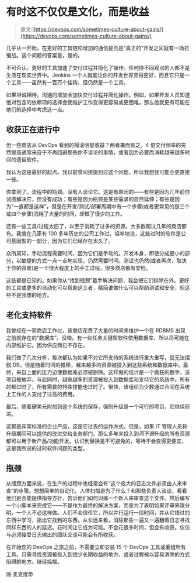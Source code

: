 # 有时这不仅仅是文化，而是收益

> 原文:[https://devops.com/sometimes-culture-about-gains/](https://devops.com/sometimes-culture-about-gains/)

几乎从一开始，在更好的工具链和增加的通信是否是“真正的”开发之间就有一场拉锯战。这个问题的答案是，是的。

不可否认，更好的工具加速了交付过程并简化了操作。任何持不同观点的人都不是生活在现实世界中。Jenkins 一个人就能让你的开发世界变得更好，而且它只是一个工具——虽然有一百万个挂钩，但仍然是一个工具。

如果坦诚相待，沟通的增加会加快交付过程并简化操作。例如，如果开发人员知道他对包含的依赖项的选择会使维护工作变得更容易或更困难，那么他就更有可能在他们的选择中考虑这一点。

## 收获正在进行中

但一些商店从 DevOps 看到的摇滚明星收益？两者兼而有之。4 倍交付频率的突然提高通常来自于不再回避那些你不谈论的事情，或者因为必要而消耗越来越多时间的遗留软件。

我认为这是最好的起点。我以前曾间接提到过这个问题，所以我想我可能会更直接一些。

你拿到了。流程中的瓶颈。没有人谈论它。这是有原因的——有些是因为几年前你试图解决它，但没有成功；有些是因为瓶颈是某些需求的自然延伸；有些是因为“一直都是这样”，但是在开发/测试/部署周期中有一个步骤(或者更常见的是三个或四个步骤)消耗了大量的时间，却做了很少的工作。

还有一些工具/过程太旧了，以至于消耗了过多的资源。大多数超过几年的商店都有。我曾在几家有 100 多年历史的公司工作过，坦率地说，这些过时的软件是公司基因型的一部分，因为它们已经存在太久了。

众所周知，手动流程需要时间，因为它们是手动的。开发本身，即使分成更小的部分，以敏捷的方式一点一点地实现，仍然需要时间。测试也仍然(或者再次，取决于你的背景)是一个很大程度上的手工过程。很多商店都有安检。

这些都是已知的。如果你从“找到瓶颈”着手解决问题，我会把它们排除在外。更好的工具或更多的自动化可以帮助这三者，精简谁做什么可以帮助测试和安全，但这些不是我想的地方。

## 老化支持软件

我曾经在一家商店工作过，该商店花费了大量的时间来维护一个在 RDBMS 出现之前就存在的“数据库”。没错。有一些任务关键型软件使用数据库，所以尽可能在内部维护它。因为供应商已不存在。

我们做了几次分析，每次都认为如果不对它所支持的系统进行重大重写，就无法摆脱 DB。但是随着时间的推移，越来越多的资源被投入到这些系统和数据库中。最终，来自上面的压力迫使数据库必须被删除。这样做的估计是一个疯狂的数字，该项目被放弃。与此同时，越来越多的资源被投入到数据库和支持它的系统中。所有的都过时了，所有需要的特殊技能也过时了。很快，该组织为少数通过合同在系统上工作的人支付了过高的费用。

最后，随着硬美元附加到这个系统的保存，强制升级是一个可行的项目，它继续前进。

这都是非常标准的企业产品，这是它过去的运作方式。但是，如果 IT 管理人员将升级期间可以提供的改进交给业务部门，那么多年来投入到*而不是*升级的所有资源都可以用于新产品/功能开发。认识到替换是不可避免的，等待不会变得更便宜，这是我所说的过时软件问题的类型。

## 瓶颈

从瓶颈方面来说，在生产的过程中也经常会有“这个庞大的日志文件必须由人来审查”的步骤。想想简单的自动化。人体扫描是为了什么？和那些负责人谈谈，看看他们是否能提供指导方针，告诉他们如何训练一个新人来审查这个文件。然后编写一个小脚本来完成它——不是作为最终的解决方案，而是为了表明如果评审界限分明，一个人不必这样做。人们不会信任它，所以并行运行一段时间，并从它错过的东西中学习，指出它找到的东西。从长远来看，消除那些一遍又一遍翻着日志寻找同样东西的人的延迟。花时间让它成为可能。不会花很多时间，但会有收获。仅仅与必须接受日志输出的团队交谈可能会有所收获。

在开始您的 DevOps 之旅之前，不需要立即安装 15 个 DevOps 工具或重组所有工具。只需寻找资源被投入到很少长期收益的地方，或者过程被以容易消除的方式阻碍的地方。继续摇摆。

唐·麦克维蒂